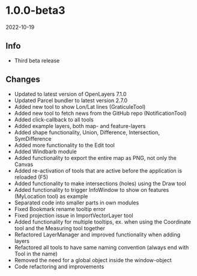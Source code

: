 # 1.0.0-beta3
2022-10-19

## Info 
- Third beta release

## Changes
- Updated to latest version of OpenLayers 7.1.0
- Updated Parcel bundler to latest version 2.7.0
- Added new tool to show Lon/Lat lines (GraticuleTool)
- Added new tool to fetch news from the GitHub repo (NotificationTool)
- Added click-callback to all tools
- Added example layers, both map- and feature-layers
- Added shape functionality, Union, Difference, Intersection, SymDifference
- Added more functionality to the Edit tool
- Added Windbarb module
- Added functionality to export the entire map as PNG, not only the Canvas
- Added re-activation of tools that are active before the application is reloaded (F5)
- Added functionality to make intersections (holes) using the Draw tool
- Added functionality to trigger InfoWindow to show on features (MyLocation tool) as example
- Separated code into smaller parts in own modules
- Fixed Bookmark rename tooltip error
- Fixed projection issue in ImportVectorLayer tool
- Added functionality for multiple tooltips, ex. when using the Coordinate tool and the Measuring tool together
- Refactored LayerManager and improved functionality when adding layers
- Refactored all tools to have same naming convention (always end with Tool in the name)
- Removed the need for a global object inside the window-object
- Code refactoring and improvements
